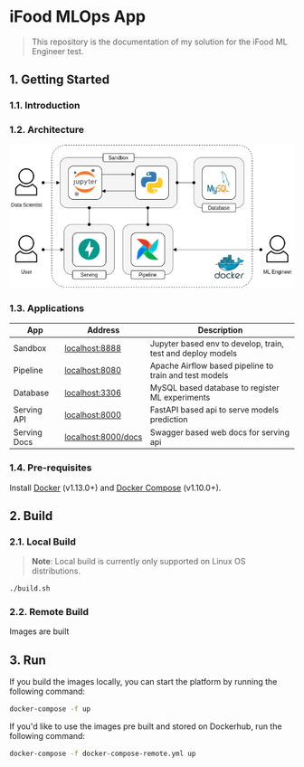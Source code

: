 # iFood MLOps App

> This repository is the documentation of my solution for the iFood ML Engineer test.

## 1. Getting Started

### 1.1. Introduction

### 1.2. Architecture

<p align="center"><img src="docs/image/mlops-docker.png"></p>

### 1.3. Applications

| App          | Address                                            | Description                                                 |
| ------------ | -------------------------------------------------- | ----------------------------------------------------------- |
| Sandbox      | [localhost:8888](http://localhost:8888/)           | Jupyter based env to develop, train, test and deploy models |
| Pipeline     | [localhost:8080](http://localhost:8080/)           | Apache Airflow based pipeline to train and test models      |
| Database     | [localhost:3306](http://localhost:3306/)           | MySQL based database to register ML experiments             |
| Serving API  | [localhost:8000](http://localhost:8000/)           | FastAPI based api to serve models prediction                |
| Serving Docs | [localhost:8000/docs](http://localhost:8000/docs/) | Swagger based web docs for serving api                      |

### 1.4. Pre-requisites

Install [Docker](https://docs.docker.com/get-docker/) (v1.13.0+) and [Docker Compose](https://docs.docker.com/compose/install/) (v1.10.0+).

## 2. Build

### 2.1. Local Build

> **Note**: Local build is currently only supported on Linux OS distributions.

```bash
./build.sh
```

### 2.2. Remote Build

Images are built

## 3. Run

If you build the images locally, you can start the platform by running the following command:

```bash
docker-compose -f up
```

If you'd like to use the images pre built and stored on Dockerhub, run the following command:

```bash
docker-compose -f docker-compose-remote.yml up
```
